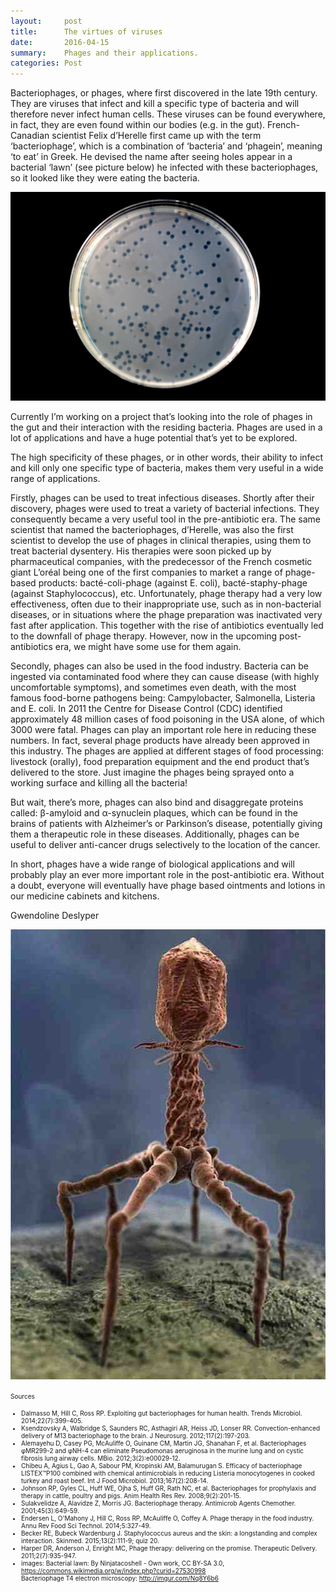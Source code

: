 ```yaml
---
layout:     post
title:      The virtues of viruses
date:       2016-04-15
summary:    Phages and their applications.
categories: Post
---
```

Bacteriophages, or phages, where first discovered in the late 19th century. They are viruses that infect and kill a specific type 
of bacteria and will therefore never infect human cells. These viruses can be found everywhere, in fact, they are even found within 
our bodies (e.g. in the gut). French-Canadian scientist Felix d’Herelle first came up with the term ‘bacteriophage’, which is a 
combination of ‘bacteria’ and ‘phagein’, meaning ‘to eat’ in Greek. He devised the name after seeing holes appear in a bacterial 
‘lawn’ (see picture below) he infected with these bacteriophages, so it looked like they were eating the bacteria. 

<center><img src="https://raw.githubusercontent.com/agonyantibodies/agonyantibodies.github.io/master/images/Plaques.JPG"/></center>

Currently I’m working on a project that’s looking into the role of phages in the gut and their interaction with the residing bacteria. 
Phages are used in a lot of applications and have a huge potential that’s yet to be explored.

The high specificity of these phages, or in other words, their ability to infect and kill only one specific type of bacteria, makes 
them very useful in a wide range of applications. 

Firstly, phages can be used to treat infectious diseases. Shortly after their discovery, phages were used to treat a variety of 
bacterial infections. They consequently became a very useful tool in the pre-antibiotic era. The same scientist that named the 
bacteriophages, d’Herelle, was also the first scientist to develop the use of phages in clinical therapies, using them to treat 
bacterial dysentery. His therapies were soon picked up by pharmaceutical companies, with the predecessor of the French cosmetic giant 
L’oréal being one of the first companies to market a range of phage-based products: bacté-coli-phage (against E. coli), 
bacté-staphy-phage (against Staphylococcus), etc. Unfortunately, phage therapy had a very low effectiveness, often due to their 
inappropriate use, such as in non-bacterial diseases, or in situations where the phage preparation was inactivated very fast after 
application. This together with the rise of antibiotics eventually led to the downfall of phage therapy. However, now in the upcoming 
post-antibiotics era, we might have some use for them again.

Secondly, phages can also be used in the food industry. Bacteria can be ingested via contaminated food where they can cause disease 
(with highly uncomfortable symptoms), and sometimes even death, with the most famous food-borne pathogens being: Campylobacter, 
Salmonella, Listeria and E. coli. In 2011 the Centre for Disease Control (CDC) identified approximately 48 million cases of food 
poisoning in the USA alone, of which 3000 were fatal. Phages can play an important role here in reducing these numbers. In fact, 
several phage products have already been approved in this industry.  The phages are applied at different stages of food 
processing: livestock (orally), food preparation equipment and the end product that’s delivered to the store. Just imagine the phages 
being sprayed onto a working surface and killing all the bacteria! 

But wait, there’s more, phages can also bind and disaggregate proteins called: β-amyloid and α-synuclein plaques, which can be found in 
the brains of patients with Alzheimer’s or Parkinson’s disease, potentially giving them a therapeutic role in these diseases. 
Additionally, phages can be useful to deliver anti-cancer drugs selectively to the location of the cancer.

In short, phages have a wide range of biological applications and will probably play an ever more important role in the post-antibiotic 
era. Without a doubt, everyone will eventually have phage based ointments and lotions in our medicine cabinets and kitchens.

Gwendoline Deslyper

<center><img src="https://raw.githubusercontent.com/agonyantibodies/agonyantibodies.github.io/master/images/bacteriophage%20T4.jpg"/></center>

<font size='1'> Sources<br>
- Dalmasso M, Hill C, Ross RP. Exploiting gut bacteriophages for human health. Trends Microbiol. 2014;22(7):399-405.<br>
- Ksendzovsky A, Walbridge S, Saunders RC, Asthagiri AR, Heiss JD, Lonser RR. Convection-enhanced delivery of M13 bacteriophage to the 
brain. J Neurosurg. 2012;117(2):197-203.<br>
- Alemayehu D, Casey PG, McAuliffe O, Guinane CM, Martin JG, Shanahan F, et al. Bacteriophages φMR299-2 and φNH-4 can eliminate 
Pseudomonas aeruginosa in the murine lung and on cystic fibrosis lung airway cells. MBio. 2012;3(2):e00029-12.<br>
- Chibeu A, Agius L, Gao A, Sabour PM, Kropinski AM, Balamurugan S. Efficacy of bacteriophage LISTEX™P100 combined with chemical 
antimicrobials in reducing Listeria monocytogenes in cooked turkey and roast beef. Int J Food Microbiol. 2013;167(2):208-14.<br>
- Johnson RP, Gyles CL, Huff WE, Ojha S, Huff GR, Rath NC, et al. Bacteriophages for prophylaxis and therapy in cattle, poultry and pigs. 
Anim Health Res Rev. 2008;9(2):201-15.<br>
- Sulakvelidze A, Alavidze Z, Morris JG. Bacteriophage therapy. Antimicrob Agents Chemother. 2001;45(3):649-59.<br>
- Endersen L, O'Mahony J, Hill C, Ross RP, McAuliffe O, Coffey A. Phage therapy in the food industry. Annu Rev Food Sci Technol. 
2014;5:327-49.<br>
- Becker RE, Bubeck Wardenburg J. Staphylococcus aureus and the skin: a longstanding and complex interaction. Skinmed. 2015;13(2):111-9; 
quiz 20.<br>
- Harper DR, Anderson J, Enright MC, Phage therapy: delivering on the promise. Therapeutic Delivery. 2011;2(7):935-947.<br>
- images: Bacterial lawn: By Ninjatacoshell - Own work, CC BY-SA 3.0, https://commons.wikimedia.org/w/index.php?curid=27530998<br>
          Bacteriophage T4 electron microscopy: http://imgur.com/Nq8Y6b6
</font>
